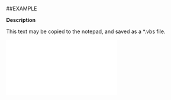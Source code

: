 

##EXAMPLE

**Description**

This text may be copied to the notepad, and saved as a *.vbs file.

![](../../Examples/vbs/ClientScript.OnSelectionRemoveOneMember.vbs.txt)





